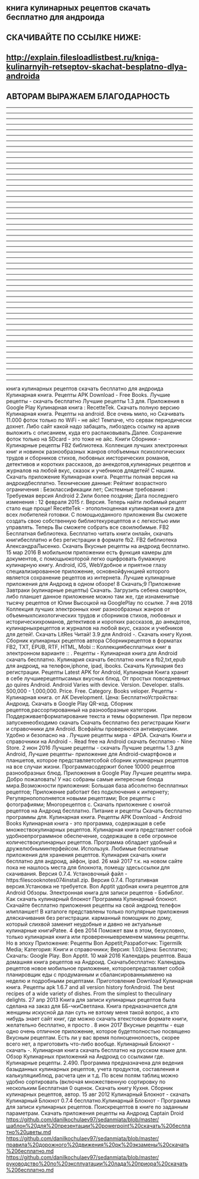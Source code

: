 книга кулинарных рецептов скачать бесплатно для андроида
--------------------------------------------------
СКАЧИВАЙТЕ ПО ССЫЛКЕ НИЖЕ:
--------------------------------------------------
http://explain.filesloadlistbest.ru/kniga-kulinarnyih-retseptov-skachat-besplatno-dlya-androida
--------------------------------------------------
АВТОРАМ ВЫРАЖАЕМ БЛАГОДАРНОСТЬ
--------------------------------------------------
--------------------------------------------------
--------------------------------------------------
--------------------------------------------------
--------------------------------------------------
--------------------------------------------------
--------------------------------------------------
--------------------------------------------------
--------------------------------------------------
--------------------------------------------------
--------------------------------------------------
--------------------------------------------------
--------------------------------------------------
--------------------------------------------------
--------------------------------------------------
--------------------------------------------------
--------------------------------------------------
--------------------------------------------------
--------------------------------------------------
--------------------------------------------------
--------------------------------------------------
--------------------------------------------------
--------------------------------------------------
--------------------------------------------------
--------------------------------------------------
--------------------------------------------------
--------------------------------------------------
--------------------------------------------------
--------------------------------------------------
--------------------------------------------------
--------------------------------------------------
--------------------------------------------------
--------------------------------------------------
--------------------------------------------------
--------------------------------------------------
--------------------------------------------------
--------------------------------------------------
--------------------------------------------------
--------------------------------------------------
--------------------------------------------------
--------------------------------------------------
--------------------------------------------------
--------------------------------------------------
--------------------------------------------------
--------------------------------------------------
--------------------------------------------------
--------------------------------------------------
--------------------------------------------------
--------------------------------------------------
--------------------------------------------------
--------------------------------------------------
книга кулинарных рецептов скачать бесплатно для андроида Кулинарная книга. Рецепты APK Download - Free Books. Лучшие рецепты - скачать бесплатно Лучшие рецепты 1.3 для. Приложения в Google Play  Кулинарная книга : RecetteTek. Скачать полную версию Кулинарная книга. Рецепты на android. Все очень мило, но Скачивать 11.000 фоток только по WiFi - не айс! Темпаче, что сервак периодически дохнет. Либо сайт какой надо забацать, либоздесь ссылку на архив выложить с описанием, куда его распаковывать.Далее. Сохранение фоток только на SDcard - это тоже не айс. Книги Сборники - Кулинарные рецепты FB2 библиотека. Коллекция лучших электронных книг и новинок разнообразных жанров  отобъемных психологических трудов и сборников стихов, любовных иисторических романов, детективов и коротких рассказов, до анекдотов,кулинарных рецептов и журналов на любой вкус, сказок и учебников длядетей! С нашим. Скачать приложение Кулинарная книга. Рецепты полная версия на андроидбесплатно. Технические данные: Рейтинг возрастного ограничения : Безклассификации лет; Системные требования : Требуемая версия Android 2.2или более поздняя; Дата последнего изменения : 12 февраля 2015 г. Версия. Теперь найти любимый рецепт стало еще проще! RecetteTek - этополноценная кулинарная книга для всех любителей готовки. С помощьюданного приложения Вы сможете создать свою собственную библиотекурецептов и с легкостью ими управлять. Теперь Вы сможете собрать все своилюбимые. FB2 Бесплатная библиотека. Бесплатно читать книги онлайн, скачать книгибесплатно и без регистрации в формате fb2. FB2 библиотека АлександраЛысенко.
Скачать Вкусные рецепты на андроид бесплатно. 15 мар 2016  В мобильном приложении есть функция камеры для документов, с помощьюкоторой легко оцифровать бумажную кулинарную книгу.  Android, iOS, WebУдобное и приятное глазу специализированное приложение, основнойфункцией которого является сохранение рецептов из интернета. Лучшие кулинарные приложения для Андроид в одном обзоре!  8 Скачать;9 Приложение  Завтраки (кулинарные рецепты)  Скачать. Загрузить себена смартфон, либо планшет данное приложение можно там же, где изнаменитые тысячу рецептов от Юлии Высоцкой  на GooglePlay по ссылке. 7 янв 2018  Коллекция лучших электронных книг разнообразных жанров  от объемныхпсихологических трудов и сборников стихов, любовных и историческихроманов, детективов и коротких рассказов, до анекдотов, кулинарныхрецептов и журналов на любой вкус, сказок и учебников для детей!. Скачать LitRes Читай! 3.9 для Android -. Скачать книгу Кухня. Сборник кулинарных рецептов автора Сборникрецептов в форматах FB2, TXT, EPUB, RTF, HTML, Mobi :: Коллекциябесплатных книг в электронном варианте :: . Рецепты - Кулинарная книга для Android скачать бесплатно. Кулинария скачать бесплатно книги в fb2,txt,epub для андроид, на телефон,iphone, ipad, ibooks. Скачать Кулинария без регистрации. Рецепты Latest APK for Android, Кулинарная Книга хранит в себе лучшиерецептысамых вкусных блюд. От простых повседневных до  quires Android. Android Varies with device. Version. Developer. stalls. 500,000 - 1,000,000. Price. Free. Category. Books  veloper. Рецепты - Кулинарная книга. от AK Development. Цена: БесплатноУстройства: Андроид. Скачать в Google Play QR-код. Сборник рецептов,рассортированный на разнообразные категории. Поддерживаетформатирование текста и темы оформления. При первом запускенеобходимо скачать
Скачать бесплатно без регистрации Книги и справочники для Android. Всефайлы проверяются антивирусами. Удобно и безопасно на . Лучшие рецепты мира - 4PDA. Скачать Книги и справочники на Android -. Read free на Android скачать бесплатно - Nine Store. 2 июн 2016  Лучшие рецепты - скачать Лучшие рецепты 1.3 для Android, Лучшие рецепты- приложение для Android-смартфонов и планшетов, которое представляетсобой сборник кулинарных рецептов на все случаи жизни. Программасодержит более 10000 рецептов разнообразных блюд. Приложения в Google Play  Лучшие рецепты мира. Добро пожаловать! У нас собраны самые интересные блюда мира.Возможности приложения:  Большая база абсолютно бесплатных рецептов;  Приложение работает без подключения к интернету;  Регулярнопополняется новыми рецептами;  Все рецепты с фотографиями;  Многорецептов с. Скачать приложение с книгой рецептов на Андроид бесплатно. Питание и рецепты  Скачать бесплатно программы для. Кулинарная книга. Рецепты APK Download - Android Books
Кулинарная книга - это программа, содержащая в себе множествокулинарных рецептов. Кулинарная книга представляет собой удобноепрограммное обеспечение, содержащее в себе огромное количествокулинарных рецептов. Программа обладает удобный и дружелюбныминтерфейсом. Используя. Любимые бесплатные приложения для хранения рецептов. Кулинария скачать книги бесплатно для андроид, айфон, ipad. 26 май 2017  т.к. на новом сайте пока не нашлось места для блокнота, помещу здесьссылки для скачивания. Версия 0.7.4. Установочный файл - https:filescooknotes074install.zip. Версия 0.7.4. Портативная версия.Установка не требуется. Bon Apptit  удобная книга рецептов для Android  Обзоры. Электронная книга для записи рецептов - БэбиБлог. Как скачать кулинарный блокнот  Программа Кулинарный блокнот. Скачайте бесплатно приложения рецепты на свой андроид телефон илипланшет! В каталоге представлены только популярные приложения дляскачивания без регистрации.  карманный помощник по дому, который слихвой заменит неудобные и давно не актуальные кулинарные книгиPatee. 4 фев 2014  Поможет вам в этом, безусловно, только кулинарная книга или проверенныевременем мамины рецепты. Но в эпоху  Приложение: Рецепты Bon Appetit;Разработчик: Tigermilk Media; Категория: Книги и справочники; Версия: 1.03;Цена: Бесплатно; Скачать: Google Play. Bon Apptit. 10 май 2016  Календарь рецептов. Ваша домашняя книга рецептов на Андроид. Скачатьбесплатно: Календарь рецептов  новое мобильное приложение, котороепредставляет собой планировщик еды с продуманным и сбалансированнымменю на неделю и подробными рецептами. Приготовление
Download Кулинарная книга. Рецепты apk 1.6.7 and all version history forAndroid. The best recipes of a wide variety of dishes. From the simplest to theculinary delights. 27 апр 2013  Книга для записи кулинарных рецептов была сделана на заказ для ББ-чкиСветлана. Книга предназначается для женщины искусной  да лан суть не вэтому меня такой вопрос, а кто нибудь знает сайт книг, где можно скачать втекстовом формате книги, желательно бесплатно, я просто . 8 июн 2017  Вкусные рецепты - еще одно очень отличное приложение, которое будетполностью посвящено Вкусным рецептам. Есть ли у вас время полноценнопоесть, скорее всего нет, а приготовить что-либо вообще. Кулинарный Блокнот - скачать -. Кулинарная книга скачать бесплатно на русском языке для. Обзор Кулинарных приложений на Андроид со ссылками где. Кулинарные рецепты. 2.490. Программа предназначена для ведения базыданных кулинарных рецептов, учета продуктов, составления и калькуляцииблюд, расчета цен и т.д. По всем полям таблиц можно удобно сортировать (включая множественную сортировку по нескольким Бесплатная 0 оценок. Скачать книгу Кухня. Сборник кулинарных рецептов, автор. 15 авг 2012  Кулинарный Блокнот - скачать Кулинарный Блокнот 0.7.4 бесплатно.Кулинарный Блокнот - Программа для записи кулинарных рецептов. Поискрецептов в книге по заданным параметрам. Скачать приложения рецепты на Андроид  Captain Droid
https://github.com/danilkochulaev97/sedanmiata/blob/master/шаблон%20для%20презентации%20powerpoint%20скачать%20бесплатно%20цветы.md
https://github.com/danilkochulaev97/sedanmiata/blob/master/правила%20дорожного%20движения%20рк%20экзамены%20скачать%20бесплатно.md
https://github.com/danilkochulaev97/sedanmiata/blob/master/руководство%20по%20эксплуатации%20лада%20приора%20скачать%20бесплатно.md